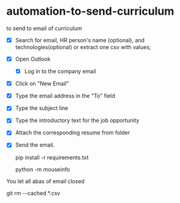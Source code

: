 # automation-to-send-curriculum
to send to email of curriculum

- [x]  Search for email, HR person's name (optional), and technologies(optional) or extract one csv with values;
- [x]  Open Outlook
    - [x]  Log in to the company email
- [x]  Click on "New Email"
- [x]  Type the email address in the "To" field
- [x]  Type the subject line
- [x]  Type the introductory text for the job opportunity
- [x]  Attach the corresponding resume from folder
- [x]  Send the email.

    pip install -r requirements.txt

    python -m mouseinfo


You let all abas of email closed

git rm --cached *.csv
